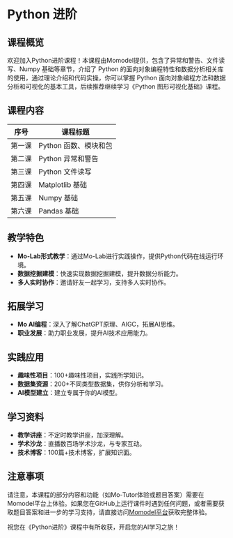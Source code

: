 # Python 进阶

## 课程概览

欢迎加入Python进阶课程！本课程由Momodel提供，包含了异常和警告、文件读写、Numpy 基础等章节，介绍了 Python 的面向对象编程特性和数据分析相关库的使用，通过理论介绍和代码实操，你可以掌握 Python 面向对象编程方法和数据分析和可视化的基本工具，后续推荐继续学习《Python 图形可视化基础》课程。

## 课程内容

| 序号 | 课程标题                 |
|------|------------------------|
| 第一课 | Python 函数、模块和包    |
| 第二课 | Python 异常和警告       |
| 第三课 | Python 文件读写         |
| 第四课 | Matplotlib 基础        |
| 第五课 | Numpy 基础            |
| 第六课 | Pandas 基础           |

## 教学特色

- **Mo-Lab形式教学**：通过Mo-Lab进行实践操作，提供Python代码在线运行环境。
- **数据挖掘建模**：快速实现数据挖掘建模，提升数据分析能力。
- **多人实时协作**：邀请好友一起学习，支持多人实时协作。

## 拓展学习

- **Mo AI编程**：深入了解ChatGPT原理、AIGC，拓展AI思维。
- **职业发展**：助力职业发展，提升AI技术应用能力。

## 实践应用

- **趣味性项目**：100+趣味性项目，实践所学知识。
- **数据集资源**：200+不同类型数据集，供你分析和学习。
- **AI模型建立**：建立专属于你的AI模型。

## 学习资料

- **教学讲座**：不定时教学讲座，加深理解。
- **学术沙龙**：直播数百场学术沙龙，与专家互动。
- **技术博客**：100篇+技术博客，扩展知识面。

## 注意事项

请注意，本课程的部分内容和功能（如Mo-Tutor体验或题目答案）需要在Momodel平台上体验。如果您在GitHub上运行课件时遇到任何问题，或者需要获取题目答案和进一步的学习支持，请直接访问[Momodel平台](https://momodel.cn/)获取完整体验。

祝您在《Python进阶》课程中有所收获，开启您的AI学习之旅！